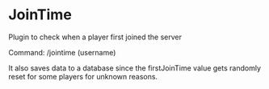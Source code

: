 # JoinTime
 Plugin to check when a player first joined the server
 
 Command: /jointime (username)
 
 It also saves data to a database since the firstJoinTime value gets randomly reset for some players for unknown reasons.
